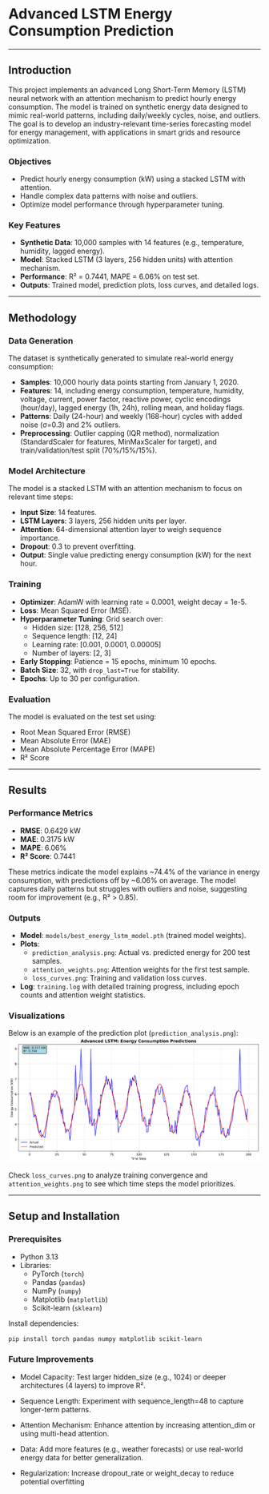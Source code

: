 # Advanced LSTM Energy Consumption Prediction

---

## Introduction

This project implements an advanced Long Short-Term Memory (LSTM) neural network with an attention mechanism to predict hourly energy consumption. The model is trained on synthetic energy data designed to mimic real-world patterns, including daily/weekly cycles, noise, and outliers. The goal is to develop an industry-relevant time-series forecasting model for energy management, with applications in smart grids and resource optimization.

### Objectives
- Predict hourly energy consumption (kW) using a stacked LSTM with attention.
- Handle complex data patterns with noise and outliers.
- Optimize model performance through hyperparameter tuning.

### Key Features
- **Synthetic Data**: 10,000 samples with 14 features (e.g., temperature, humidity, lagged energy).
- **Model**: Stacked LSTM (3 layers, 256 hidden units) with attention mechanism.
- **Performance**: R² = 0.7441, MAPE = 6.06% on test set.
- **Outputs**: Trained model, prediction plots, loss curves, and detailed logs.

---

## Methodology

### Data Generation
The dataset is synthetically generated to simulate real-world energy consumption:
- **Samples**: 10,000 hourly data points starting from January 1, 2020.
- **Features**: 14, including energy consumption, temperature, humidity, voltage, current, power factor, reactive power, cyclic encodings (hour/day), lagged energy (1h, 24h), rolling mean, and holiday flags.
- **Patterns**: Daily (24-hour) and weekly (168-hour) cycles with added noise (σ=0.3) and 2% outliers.
- **Preprocessing**: Outlier capping (IQR method), normalization (StandardScaler for features, MinMaxScaler for target), and train/validation/test split (70%/15%/15%).

### Model Architecture
The model is a stacked LSTM with an attention mechanism to focus on relevant time steps:
- **Input Size**: 14 features.
- **LSTM Layers**: 3 layers, 256 hidden units per layer.
- **Attention**: 64-dimensional attention layer to weigh sequence importance.
- **Dropout**: 0.3 to prevent overfitting.
- **Output**: Single value predicting energy consumption (kW) for the next hour.

### Training
- **Optimizer**: AdamW with learning rate = 0.0001, weight decay = 1e-5.
- **Loss**: Mean Squared Error (MSE).
- **Hyperparameter Tuning**: Grid search over:
  - Hidden size: [128, 256, 512]
  - Sequence length: [12, 24]
  - Learning rate: [0.001, 0.0001, 0.00005]
  - Number of layers: [2, 3]
- **Early Stopping**: Patience = 15 epochs, minimum 10 epochs.
- **Batch Size**: 32, with `drop_last=True` for stability.
- **Epochs**: Up to 30 per configuration.

### Evaluation
The model is evaluated on the test set using:
- Root Mean Squared Error (RMSE)
- Mean Absolute Error (MAE)
- Mean Absolute Percentage Error (MAPE)
- R² Score

---

## Results

### Performance Metrics
- **RMSE**: 0.6429 kW
- **MAE**: 0.3175 kW
- **MAPE**: 6.06%
- **R² Score**: 0.7441

These metrics indicate the model explains ~74.4% of the variance in energy consumption, with predictions off by ~6.06% on average. The model captures daily patterns but struggles with outliers and noise, suggesting room for improvement (e.g., R² > 0.85).

### Outputs
- **Model**: `models/best_energy_lstm_model.pth` (trained model weights).
- **Plots**:
  - `prediction_analysis.png`: Actual vs. predicted energy for 200 test samples.
  - `attention_weights.png`: Attention weights for the first test sample.
  - `loss_curves.png`: Training and validation loss curves.
- **Log**: `training.log` with detailed training progress, including epoch counts and attention weight statistics.

### Visualizations
Below is an example of the prediction plot (`prediction_analysis.png`):
![Prediction Plot](prediction_analysis.png)

Check `loss_curves.png` to analyze training convergence and `attention_weights.png` to see which time steps the model prioritizes.

---

## Setup and Installation

### Prerequisites
- Python 3.13
- Libraries:
  - PyTorch (`torch`)
  - Pandas (`pandas`)
  - NumPy (`numpy`)
  - Matplotlib (`matplotlib`)
  - Scikit-learn (`sklearn`)

Install dependencies:
```bash
pip install torch pandas numpy matplotlib scikit-learn
```

### Future Improvements





- Model Capacity: Test larger hidden_size (e.g., 1024) or deeper architectures (4 layers) to improve R².



- Sequence Length: Experiment with sequence_length=48 to capture longer-term patterns.



- Attention Mechanism: Enhance attention by increasing attention_dim or using multi-head attention.



- Data: Add more features (e.g., weather forecasts) or use real-world energy data for better generalization.



- Regularization: Increase dropout_rate or weight_decay to reduce potential overfitting

